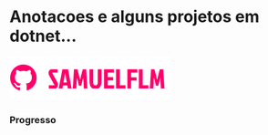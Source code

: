 # Anotacoes e alguns projetos em dotnet...

<!---Esses são exemplos. Veja https:/shields.io para outras pessoas ou para personalizar este conjunto de escudos. Você pode querer incluir dependências, status do projeto e informações de licença aqui--->

<img src="img/logo.png" alt="logo_samuelflm">


### Progresso


